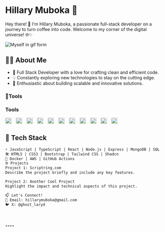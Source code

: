 # Hillary Muboka 🚀

Hey there! 👋 I'm Hillary Muboka, a passionate full-stack developer on a journey to turn coffee into code. Welcome to my corner of the digital universe! 🌐✨
<!-- Centered GIF -->

  <img align="center" src="https://media.giphy.com/media/odTTszSU3M3pb5I9eW/giphy.gif" alt="Myself in gif form">



## 👨‍💻 About Me

- 🌟 Full Stack Developer with a love for crafting clean and efficient code.
- 💡 Constantly exploring new technologies to stay on the cutting edge.
- 🚀 Enthusiastic about building scalable and innovative solutions.

### 🧰Tools

### Tools

<img src="https://cdn.jsdelivr.net/gh/devicons/devicon/icons/javascript/javascript-original.svg" alt="JavaScript" width="20" height="20" style="padding-right: 10px">
<img src="https://cdn.jsdelivr.net/gh/devicons/devicon/icons/typescript/typescript-original.svg" alt="TypeScript" width="20" height="20" style="padding-right: 10px">
<img src="https://cdn.jsdelivr.net/gh/devicons/devicon/icons/react/react-original.svg" alt="React" width="20" height="20" style="padding-right: 10px">
<img src="https://cdn.jsdelivr.net/gh/devicons/devicon/icons/nextjs/nextjs-original.svg" alt="Next.js" width="20" height="20" style="padding-right: 10px">
<img src="https://cdn.jsdelivr.net/gh/devicons/devicon/icons/express/express-original.svg" alt="Express.js" width="20" height="20" style="padding-right: 10px">
<img src="https://cdn.jsdelivr.net/gh/devicons/devicon/icons/webpack/webpack-original.svg" alt="Webpack" width="20" height="20" style="padding-right: 10px">
<img src="https://cdn.jsdelivr.net/gh/devicons/devicon/icons/nodejs/nodejs-original-wordmark.svg" alt="Node.js" width="20" height="20" style="padding-right: 10px">
<img src="https://cdn.jsdelivr.net/gh/devicons/devicon/icons/github/github-original.svg" alt="GitHub" width="20" height="20" style="padding-right: 10px">
<img src="https://cdn.jsdelivr.net/gh/devicons/devicon/icons/git/git-original-wordmark.svg" alt="Git" width="20" height="20" style="padding-right: 10px">
<img src="https://cdn.jsdelivr.net/gh/devicons/devicon/icons/mongodb/mongodb-original-wordmark.svg" alt="MongoDB" width="20" height="20" style="padding-right: 10px">
<img src="https://cdn.jsdelivr.net/gh/devicons/devicon/icons/postgresql/postgresql-original-wordmark.svg" alt="PostgreSQL" width="20" height="20" style="padding-right: 10px">




          

## 🔧 Tech Stack

```markdown
⚡ JavaScript | TypeScript | React | Node.js | Express | MongoDB | SQL
🛠️ HTML5 | CSS3 | Bootstrap | Tailwind CSS | Shadcn 
🚢 Docker | AWS | GitHub Actions
🌐 Projects
Project 1: Scriptring.com
Describe the project briefly and include any key features.

Project 2: Another Cool Project
Highlight the impact and technical aspects of this project.

📫 Let's Connect!
📧 Email: hillarymuboka@gmail.com
🐦 X: @ghost_laryd




****

